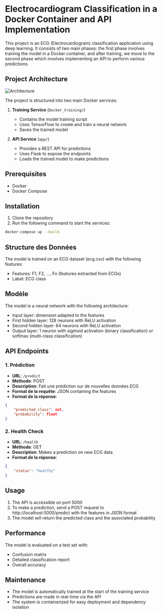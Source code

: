 # Electrocardiogram Classification in a Docker Container and API Implementation

This project is an ECG (Electrocardiogram) classification application using deep learning. It consists of two main phases: the first phase involves training the model in a Docker container, and after training, we move to the second phase which involves implementing an API to perform various predictions.

## Project Architecture

![Architecture](image.png)

The project is structured into two main Docker services:

1. **Training Service** (`Docker_training/`)
   - Contains the model training script
   - Uses TensorFlow to create and train a neural network
   - Saves the trained model

2. **API Service** (`app/`)
   - Provides a REST API for predictions
   - Uses Flask to expose the endpoints
   - Loads the trained model to make predictions

## Prerequisites

- Docker
- Docker Compose

## Installation

1. Clone the repository
2. Run the following command to start the services:
```bash
docker-compose up --build
```

## Structure des Données

The model is trained on an ECG dataset (ecg.csv) with the following features:

- Features: F1, F2, ..., Fn (features extracted from ECGs)
- Label: ECG class

## Modèle

The model is a neural network with the following architecture:

- Input layer: dimension adapted to the features
- First hidden layer: 128 neurons with ReLU activation
- Second hidden layer: 64 neurons with ReLU activation
- Output layer: 1 neuron with sigmoid activation (binary classification) or softmax (multi-class classification)

## API Endpoints

### 1. Prédiction
- **URL**: `/predict`
- **Méthode**: POST
- **Description**: Fait une prédiction sur de nouvelles données ECG
- **Format de la requête**: JSON containing the features
- **Format de la réponse**: 
```json
{
    "predicted_class": int,
    "probability": float
}
```

### 2. Health Check
- **URL**: `/health`
- **Méthode**: GET
- **Description**: Makes a prediction on new ECG data
- **Format de la réponse**:
```json
{
    "status": "healthy"
}
```

## Usage

1. The API is accessible on port 5000
2. To make a prediction, send a POST request to http://localhost:5000/predict with the features in JSON format
3. The model will return the predicted class and the associated probability

## Performance

The model is evaluated on a test set with:

- Confusion matrix
- Detailed classification report
- Overall accuracy

## Maintenance

- The model is automatically trained at the start of the training service
- Predictions are made in real-time via the API
- The system is containerized for easy deployment and dependency isolation
